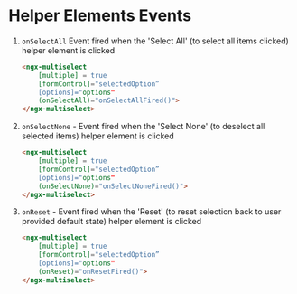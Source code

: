 
# Helper Elements Events

1. `onSelectAll` Event fired when the 'Select All' (to select all items clicked) helper element is clicked
    ```html
    <ngx-multiselect
        [multiple] = true
        [formControl]="selectedOption”
        [options]="options"
        (onSelectAll)="onSelectAllFired()">
    </ngx-multiselect>
    ```

2. `onSelectNone` - Event fired when the 'Select None' (to deselect all selected items) helper element is clicked
    ```html
    <ngx-multiselect
        [multiple] = true
        [formControl]="selectedOption”
        [options]="options"
        (onSelectNone)="onSelectNoneFired()">
    </ngx-multiselect>
    ```

3. `onReset` - Event fired when the 'Reset' (to reset selection back to user provided default state) helper element is clicked
    ```html
    <ngx-multiselect
        [multiple] = true
        [formControl]="selectedOption”
        [options]="options"
        (onReset)="onResetFired()">
    </ngx-multiselect>
    ```
